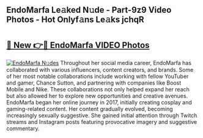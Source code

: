 ## EndoMarfa Le𝚊ked N𝚞de - Part-9z9 Video Photos - Hot Onlyf𝚊ns Le𝚊ks jchqR

# <h2><a href="http://ab48576.deff.icu/?id=EndoMarfa">🔗 New 👉🔴 EndoMarfa VIDEO Photos</a></h2>

[![EndoMarfa N𝚞des](https://i.imgur.com/rIISA9y.gif)](http://ab48576.deff.icu/?id=EndoMarfa)
Throughout her social media career, EndoMarfa has collaborated with various influencers, content creators, and brands. Some of her most notable collaborations include working with fellow YouTuber and gamer, Chance Sutton, and partnering with companies like Boost Mobile and Nike. These collaborations not only helped expand her reach but also allowed her to explore new opportunities and creative avenues. EndoMarfa began her online journey in 2017, initially creating cosplay and gaming-related content. Her content gradually evolved, becoming increasingly sexually suggestive. She gained initial attention through Twitch streams and Instagram posts featuring provocative imagery and suggestive commentary.
